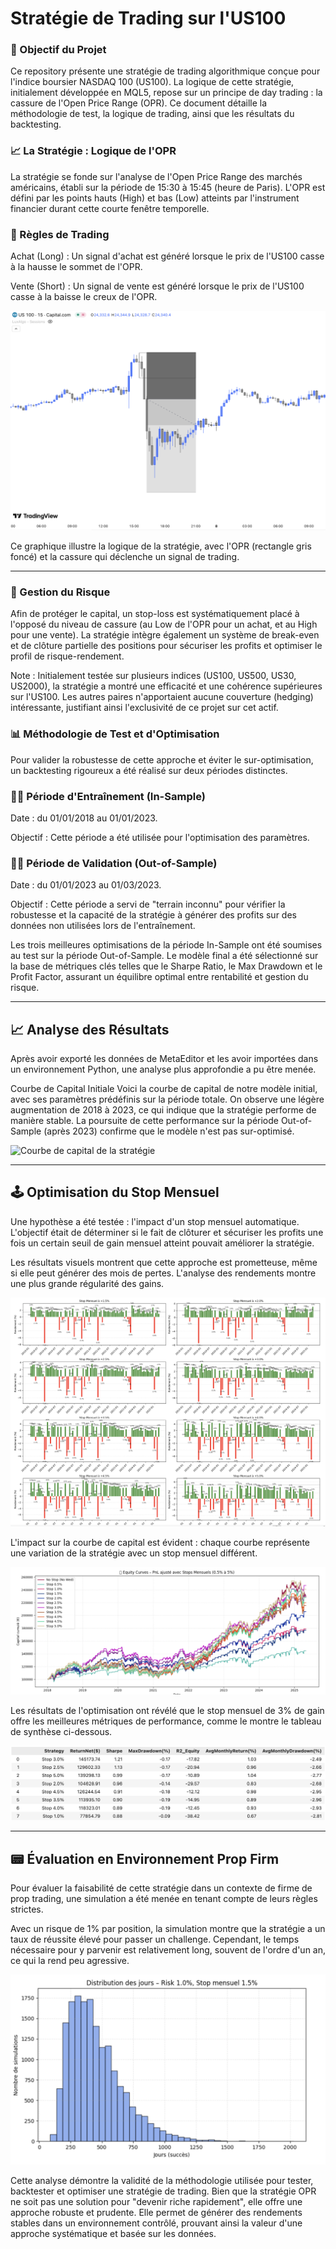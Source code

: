 # Stratégie de Trading sur l'US100

### 🎯 Objectif du Projet
Ce repository présente une stratégie de trading algorithmique conçue pour l'indice boursier NASDAQ 100 (US100). La logique de cette stratégie, initialement développée en MQL5, repose sur un principe de day trading : la cassure de l'Open Price Range (OPR). Ce document détaille la méthodologie de test, la logique de trading, ainsi que les résultats du backtesting.

### 📈 La Stratégie : Logique de l'OPR
La stratégie se fonde sur l'analyse de l'Open Price Range des marchés américains, établi sur la période de 15:30 à 15:45 (heure de Paris). L'OPR est défini par les points hauts (High) et bas (Low) atteints par l'instrument financier durant cette courte fenêtre temporelle.

### 📐 Règles de Trading
Achat (Long) : Un signal d'achat est généré lorsque le prix de l'US100 casse à la hausse le sommet de l'OPR.

Vente (Short) : Un signal de vente est généré lorsque le prix de l'US100 casse à la baisse le creux de l'OPR.

<div align="center">
<img src="https://github.com/tnbfrombenibouyahia/OPR_NQ_Strategy/blob/main/Trading%20Setup.png?raw=true" alt="Exemple de setup de trading OPR"/>
</div>

Ce graphique illustre la logique de la stratégie, avec l'OPR (rectangle gris foncé) et la cassure qui déclenche un signal de trading.

- - - 

### 🎰 Gestion du Risque
Afin de protéger le capital, un stop-loss est systématiquement placé à l'opposé du niveau de cassure (au Low de l'OPR pour un achat, et au High pour une vente). La stratégie intègre également un système de break-even et de clôture partielle des positions pour sécuriser les profits et optimiser le profil de risque-rendement.

Note : Initialement testée sur plusieurs indices (US100, US500, US30, US2000), la stratégie a montré une efficacité et une cohérence supérieures sur l'US100. Les autres paires n'apportaient aucune couverture (hedging) intéressante, justifiant ainsi l'exclusivité de ce projet sur cet actif.

### 📊 Méthodologie de Test et d'Optimisation
Pour valider la robustesse de cette approche et éviter le sur-optimisation, un backtesting rigoureux a été réalisé sur deux périodes distinctes.

### 🏋️‍♂️ Période d'Entraînement (In-Sample)
Date : du 01/01/2018 au 01/01/2023.

Objectif : Cette période a été utilisée pour l'optimisation des paramètres.

### 🧙‍♂️ Période de Validation (Out-of-Sample)
Date : du 01/01/2023 au 01/03/2023.

Objectif : Cette période a servi de "terrain inconnu" pour vérifier la robustesse et la capacité de la stratégie à générer des profits sur des données non utilisées lors de l'entraînement.

Les trois meilleures optimisations de la période In-Sample ont été soumises au test sur la période Out-of-Sample. Le modèle final a été sélectionné sur la base de métriques clés telles que le Sharpe Ratio, le Max Drawdown et le Profit Factor, assurant un équilibre optimal entre rentabilité et gestion du risque.

- - -

## 📈 Analyse des Résultats
Après avoir exporté les données de MetaEditor et les avoir importées dans un environnement Python, une analyse plus approfondie a pu être menée.

Courbe de Capital Initiale
Voici la courbe de capital de notre modèle initial, avec ses paramètres prédéfinis sur la période totale. On observe une légère augmentation de 2018 à 2023, ce qui indique que la stratégie performe de manière stable. La poursuite de cette performance sur la période Out-of-Sample (après 2023) confirme que le modèle n'est pas sur-optimisé.

![Courbe de capital de la stratégie](https://github.com/tnbfrombenibouyahia/OPR_NQ_Strategy/blob/main/Equity%20Curve%20.jpg?raw=true)

- - -

## 🕹️ Optimisation du Stop Mensuel
Une hypothèse a été testée : l'impact d'un stop mensuel automatique. L'objectif était de déterminer si le fait de clôturer et sécuriser les profits une fois un certain seuil de gain mensuel atteint pouvait améliorer la stratégie.

Les résultats visuels montrent que cette approche est prometteuse, même si elle peut générer des mois de pertes. L'analyse des rendements montre une plus grande régularité des gains.

![Rendements mensuels de l'optimisation](https://github.com/tnbfrombenibouyahia/OPR_NQ_Strategy/blob/main/Testing%20Max%20Earning%20per%20month.png?raw=true)


L'impact sur la courbe de capital est évident : chaque courbe représente une variation de la stratégie avec un stop mensuel différent.

![Courbes de capital par stop mensuel](https://github.com/tnbfrombenibouyahia/OPR_NQ_Strategy/blob/main/Equity%20Curve%20per%20Monthly%20Max%20Earning.png?raw=true)

Les résultats de l'optimisation ont révélé que le stop mensuel de 3% de gain offre les meilleures métriques de performance, comme le montre le tableau de synthèse ci-dessous.

<div align="center">
<img src="https://github.com/tnbfrombenibouyahia/OPR_NQ_Strategy/blob/main/Result%20Monthly%20Stop.png?raw=true" alt="Tableau de résultats">
</div>

- - -

## 📟 Évaluation en Environnement Prop Firm
Pour évaluer la faisabilité de cette stratégie dans un contexte de firme de prop trading, une simulation a été menée en tenant compte de leurs règles strictes.

Avec un risque de 1% par position, la simulation montre que la stratégie a un taux de réussite élevé pour passer un challenge. Cependant, le temps nécessaire pour y parvenir est relativement long, souvent de l'ordre d'un an, ce qui la rend peu agressive.

<div align="center">
<img src="https://github.com/tnbfrombenibouyahia/OPR_NQ_Strategy/blob/main/Distribution%20FTMO%20Challenge.png?raw=true" alt="Distribution de la durée des challenges">
</div>


Cette analyse démontre la validité de la méthodologie utilisée pour tester, backtester et optimiser une stratégie de trading. Bien que la stratégie OPR ne soit pas une solution pour "devenir riche rapidement", elle offre une approche robuste et prudente. Elle permet de générer des rendements stables dans un environnement contrôlé, prouvant ainsi la valeur d'une approche systématique et basée sur les données.
